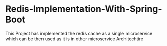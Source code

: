 # Redis-Implementation-With-Spring-Boot
This Project has implemented the redis cache as a single microservice which can be then used as it is in other microservice Architechtire
